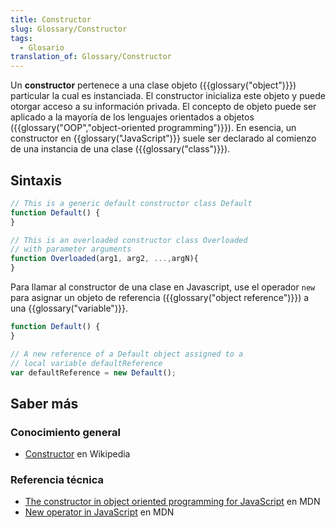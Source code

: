```yaml
---
title: Constructor
slug: Glossary/Constructor
tags:
  - Glosario
translation_of: Glossary/Constructor
---
```


Un **constructor** pertenece a una clase objeto ({{glossary("object")}}) particular la cual es instanciada. El constructor inicializa este objeto y puede otorgar acceso a su información privada. El concepto de objeto puede ser aplicado a la mayoría de los lenguajes orientados a objetos ({{glossary("OOP","object-oriented programming")}}). En esencia, un constructor en {{glossary("JavaScript")}} suele ser declarado al comienzo de una instancia de una clase ({{glossary("class")}}).

## Sintaxis

```js
// This is a generic default constructor class Default
function Default() {
}

// This is an overloaded constructor class Overloaded
// with parameter arguments
function Overloaded(arg1, arg2, ...,argN){
}
```

Para llamar al constructor de una clase en Javascript, use el operador `new` para asignar un objeto de referencia ({{glossary("object reference")}}) a una {{glossary("variable")}}.

```js
function Default() {
}

// A new reference of a Default object assigned to a
// local variable defaultReference
var defaultReference = new Default();
```

## Saber más

### Conocimiento general

- [Constructor](https://es.wikipedia.org/wiki/Constructor_%28object-oriented_programming%29) en Wikipedia

### Referencia técnica

- [The constructor in object oriented programming for JavaScript](/en-US/docs/Web/JavaScript/Introduction_to_Object-Oriented_JavaScript#The_Constructor) en MDN
- [New operator in JavaScript](/en-US/docs/Web/JavaScript/Reference/Operators/new) en MDN
